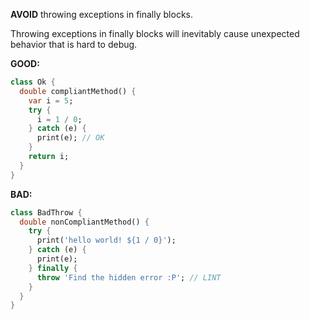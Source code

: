 
**AVOID** throwing exceptions in finally blocks.

Throwing exceptions in finally blocks will inevitably cause unexpected behavior
that is hard to debug.

**GOOD:**
```dart
class Ok {
  double compliantMethod() {
    var i = 5;
    try {
      i = 1 / 0;
    } catch (e) {
      print(e); // OK
    }
    return i;
  }
}
```

**BAD:**
```dart
class BadThrow {
  double nonCompliantMethod() {
    try {
      print('hello world! ${1 / 0}');
    } catch (e) {
      print(e);
    } finally {
      throw 'Find the hidden error :P'; // LINT
    }
  }
}
```


